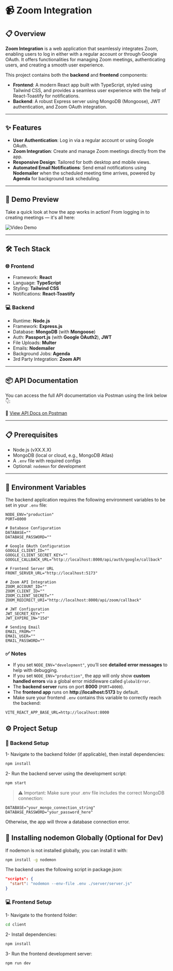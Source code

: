 # 📹 Zoom Integration

## 📋 Overview

**Zoom Integration** is a web application that seamlessly integrates Zoom, enabling users to log in either with a regular account or through Google OAuth. It offers functionalities for managing Zoom meetings, authenticating users, and creating a smooth user experience.

This project contains both the **backend** and **frontend** components:

- **Frontend**: A modern React app built with TypeScript, styled using Tailwind CSS, and provides a seamless user experience with the help of React-Toastify for notifications.
- **Backend**: A robust Express server using MongoDB (Mongoose), JWT authentication, and Zoom OAuth integration.

---

## ✨ Features

- **User Authentication**: Log in via a regular account or using Google OAuth.
- **Zoom Integration**: Create and manage Zoom meetings directly from the app.
- **Responsive Design**: Tailored for both desktop and mobile views.
- **Automated Email Notifications**: Send email notifications using **Nodemailer** when the scheduled meeting time arrives, powered by **Agenda** for background task scheduling.

---

## 🎥 Demo Preview

Take a quick look at how the app works in action! From logging in to creating meetings — it's all here:

![Video Demo](https://raw.githubusercontent.com/mariam-elsarag/Zoom-integration/main/assets/Demo.gif)

---

## 🛠️ Tech Stack

### 🌐 Frontend

- Framework: **React**
- Language: **TypeScript**
- Styling: **Tailwind CSS**
- Notifications: **React-Toastify**

### 💻 Backend

- Runtime: **Node.js**
- Framework: **Express.js**
- Database: **MongoDB** (with **Mongoose**)
- Auth: **Passport.js** (with **Google OAuth2**), **JWT**
- File Uploads: **Multer**
- Emails: **Nodemailer**
- Background Jobs: **Agenda**
- 3rd Party Integration: **Zoom API**

---

## 📦 API Documentation

You can access the full API documentation via Postman using the link below 👇:

🔗 [View API Docs on Postman](https://documenter.getpostman.com/view/39898064/2sB2cU9hVn)

---

## 📋 Prerequisites

- Node.js (vXX.X.X)
- MongoDB (local or cloud, e.g., MongoDB Atlas)
- A `.env` file with required configs
- Optional: `nodemon` for development

---

## 🧪 Environment Variables

The backend application requires the following environment variables to be set in your `.env` file:

```env
NODE_ENV="production"
PORT=8000

# Database Configuration
DATABASE=""
DATABASE_PASSWORD=""

# Google OAuth Configuration
GOOGLE_CLIENT_ID=""
GOOGLE_CLIENT_SECRET_KEY=""
GOOGLE_CALLBACK_URL="http://localhost:8000/api/auth/google/callback"

# Frontend Server URL
FRONT_SERVER_URL="http://localhost:5173"

# Zoom API Integration
ZOOM_ACCOUNT_ID=""
ZOOM_CLIENT_ID=""
ZOOM_CLIENT_SECRET=""
ZOOM_REDIRECT_URI="http://localhost:8000/api/zoom/callback"

# JWT Configuration
JWT_SECRET_KEY=""
JWT_EXPIRE_IN="15d"

# Sending Email
EMAIL_FROM=""
EMAIL_USER=""
EMAIL_PASSWORD=""
```

### ✅ Notes

- If you set `NODE_ENV="development"`, you’ll see **detailed error messages** to help with debugging.
- If you set `NODE_ENV="production"`, the app will only show **custom handled errors** via a global error middleware called `globalError`.
- The **backend server** runs on port **8000** (`PORT=8000`).
- The **frontend app** runs on **http://localhost:5173** by default.
- Make sure your frontend `.env` contains this variable to correctly reach the backend:

```env
VITE_REACT_APP_BASE_URL=http://localhost:8000
```

## ⚙️ Project Setup

### 🧰 Backend Setup

1- Navigate to the backend folder (if applicable), then install dependencies:

```bash
npm install
```

2- Run the backend server using the development script:

```bash
npm start
```

> ⚠️ Important: Make sure your .env file includes the correct MongoDB connection:

```env
DATABASE="your_mongo_connection_string"
DATABASE_PASSWORD="your_password_here"

```

Otherwise, the app will throw a database connection error.

## 🔧 Installing nodemon Globally (Optional for Dev)

If nodemon is not installed globally, you can install it with:

```bash
npm install -g nodemon
```

The backend uses the following script in package.json:

```json
"scripts": {
  "start": "nodemon --env-file .env ./server/server.js"
}

```

### 💻 Frontend Setup

1- Navigate to the frontend folder:

```bash
cd client
```

2- Install dependencies:

```bash
npm install
```

3- Run the frontend development server:

```bash
npm run dev

```
